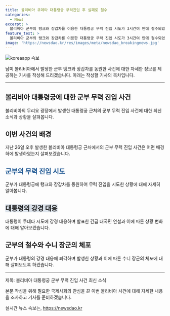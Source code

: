 ```yaml
---
title: 볼리비아 쿠데타 대통령궁 무력진입 후 실패로 철수
categories:
  - News
excerpt: >
  볼리비아 군부의 탱크와 장갑차를 이용한 대통령궁 무력 진입 시도가 3시간여 만에 철수되었습니다. 볼리비아군은 군사 행동을 시작했지만 아르세 대통령의 강경 대응과 지지자들의 나와서 회군하게 되었습니다. 이에 쿠데타를 주도한 수니가 장군을 전격 체포하였습니다. (150자)
feature_text: >
  볼리비아 군부의 탱크와 장갑차를 이용한 대통령궁 무력 진입 시도가 3시간여 만에 철수되었습니다. 볼리비아군은 군사 행동을 시작했지만 아르세 대통령의 강경 대응과 지지자들의 나와서 회군하게 되었습니다. 이에 쿠데타를 주도한 수니가 장군을 전격 체포하였습니다. (150자)
image: 'https://newsdao.kr/res/images/meta/newsdao_breakingnews.jpg'
---
```


<p><img src="https://newsdao.kr/res/images/meta/newsdao_breakingnews.jpg" alt="koreaapp 속보" /></p>

<p>남미 볼리비아에서 발생한 군부 탱크와 장갑차를 동원한 사건에 대한 자세한 정보를 제공하는 기사를 작성해 드리겠습니다. 아래는 작성할 기사의 목차입니다.</p>

<hr />

<h2 data-ke-size="size26">볼리비아 대통령궁에 대한 군부 무력 진입 사건</h2>

<p>볼리비아의 무리요 광장에서 발생한 대통령궁 근처의 군부 무력 진입 사건에 대한 최신 소식과 상황을 살펴봅니다.</p>

<h2><b>이번 사건의 배경</b></h2>

<p>지난 26일 오후 발생한 볼리비아 대통령궁 근처에서의 군부 무력 진입 사건은 어떤 배경하에 발생하였는지 살펴보겠습니다.</p>

<h2><span style="color: #1a5490;"><b>군부의 무력 진입 시도</b></span></h2>

<p>군부가 대통령궁에 탱크와 장갑차를 동원하여 무력 진입을 시도한 상황에 대해 자세히 알아봅니다.</p>

<h2><span style="background-color: #21538527;"><b>대통령의 강경 대응</b></span></h2>

<p>대통령이 쿠데타 시도에 강경 대응하며 발표한 긴급 대국민 연설과 이에 따른 상황 변화에 대해 알아보겠습니다.</p>

<h2><b>군부의 철수와 수니 장군의 체포</b></h2>

<p>군부가 대통령의 강경 대응에 퇴각하며 발생한 상황과 이에 따른 수니 장군의 체포에 대해 살펴보도록 하겠습니다.</p>

<hr />

<p>제목: 볼리비아 대통령궁 군부 무력 진입 사건 최신 소식</p>

<p>본문 작성을 위해 필요한 국제사회의 관심을 끈 이번 볼리비아 사건에 대해 자세한 내용을 조사하고 기사를 준비하겠습니다.</p>
실시간 뉴스 속보는, <a href="https://newsdao.kr" rel="dofollow">https://newsdao.kr</a>


